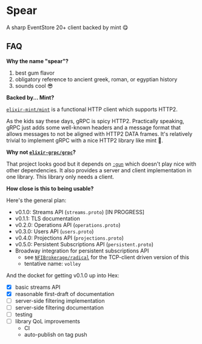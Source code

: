# Spear

A sharp EventStore 20+ client backed by mint :yum:

## FAQ

**Why the name "spear"?**

1. best gum flavor
1. obligatory reference to ancient greek, roman, or egyptian history
1. sounds cool :sunglasses:

<!--

haven't added any formatter exports yet, but reserve the right

**Why is the formatter doing weird stuff to my definitions?**

No. It's just trying to do its job you leave it alone.

Every once in a while it needs a hint. After adding `:spear` to the
`deps/0` in your `mix.exs`, add this to the keyword list in
the `.formatter.exs` (creating if not already there):

```elixir
# formatter.exs
[
  import_deps: [:spear]
]
```

-->

**Backed by... Mint?**

[`elixir-mint/mint`](https://github.com/elixir-mint/mint) is a functional
HTTP client which supports HTTP2.

As the kids say these days, gRPC is spicy HTTP2. Practically speaking,
gRPC just adds some well-known headers and a message format that allows
messages to not be aligned with HTTP2 DATA frames.  It's relatively trivial
to implement gRPC with a nice HTTP2 library like mint :slightly_smiling_face:.

**Why not [`elixir-grpc/grpc`](https://github.com/elixir-grpc/grpc)?**

That project looks good but it depends on
[`:gun`](https://github.com/ninenines/gun) which doesn't play nice with
other dependencies. It also provides a server and client implementation in
one library. This library only needs a client.

<!--

Wanted to keep this #shade out of the online+viewable readme:

Also the code quality is... questionable 🤔
https://github.com/elixir-grpc/grpc/blob/eff8a8828d27ddd7f63a3c1dd5aae86246df215e/lib/grpc/adapter/gun.ex#L170-L262

-->

**How close is this to being usable?**

Here's the general plan:

- v0.1.0: Streams API (`streams.proto`) [IN PROGRESS]
- v0.1.1: TLS documentation
- v0.2.0: Operations API (`operations.proto`)
- v0.3.0: Users API (`users.proto`)
- v0.4.0: Projections API (`projections.proto`)
- v0.5.0: Persistent Subscriptions API (`persistent.proto`)
- Broadway integration for persistent subscriptions API
    - see [`NFIBrokerage/radical`](https://github.com/NFIBrokerage/radical) for the TCP-client driven version of this
    - tentative name: `volley`

And the docket for getting v0.1.0 up into Hex:

- [x] basic streams API
- [x] reasonable first-draft of documentation
- [ ] server-side filtering implementation
- [ ] server-side filtering documentation
- [ ] testing
- [ ] library QoL improvements
    - CI
    - auto-publish on tag push
